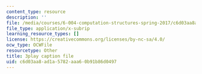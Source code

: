 ```yaml
---
content_type: resource
description: ''
file: /media/courses/6-004-computation-structures-spring-2017/c6d03aa8ad1a5782aaa60b91b86d0497_P_YdbHBRzC4.vtt
file_type: application/x-subrip
learning_resource_types: []
license: https://creativecommons.org/licenses/by-nc-sa/4.0/
ocw_type: OCWFile
resourcetype: Other
title: 3play caption file
uid: c6d03aa8-ad1a-5782-aaa6-0b91b86d0497
---
```

